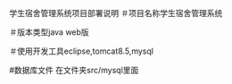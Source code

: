 学生宿舍管理系统项目部署说明 ＃项目名称学生宿舍管理系统

＃版本类型java web版

＃使用开发工具eclipse,tomcat8.5,mysql

#数据库文件 在文件夹src/mysql里面
